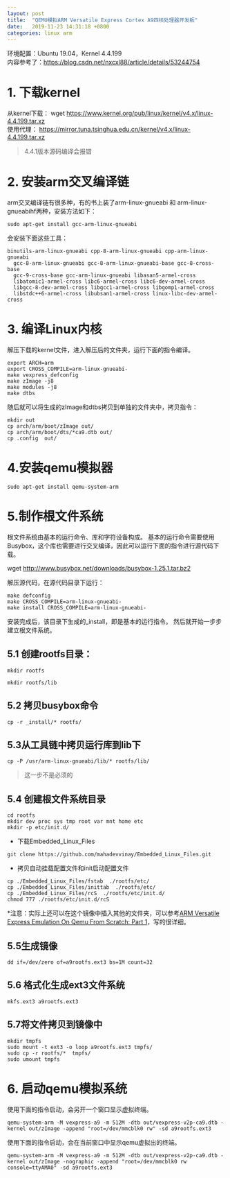 ```yaml
---
layout: post
title:  "QEMU模拟ARM Versatile Express Cortex A9四核处理器开发板"
date:   2019-11-23 14:31:18 +0800
categories: linux arm
---
```


环境配置：Ubuntu 19.04，Kernel 4.4.199
<br>
内容参考了：https://blog.csdn.net/nxcxl88/article/details/53244754


# 1. 下载kernel
从kernel下载：
wget https://www.kernel.org/pub/linux/kernel/v4.x/linux-4.4.199.tar.xz
<br>
使用代理：
https://mirror.tuna.tsinghua.edu.cn/kernel/v4.x/linux-4.4.199.tar.xz
>4.4.1版本源码编译会报错


# 2. 安装arm交叉编译链
arm交叉编译链有很多种，有的书上装了arm-linux-gnueabi 和 arm-linux-gnueabihf两种，安装方法如下：
```
sudo apt-get install gcc-arm-linux-gnueabi
```
会安装下面这些工具：
```
binutils-arm-linux-gnueabi cpp-8-arm-linux-gnueabi cpp-arm-linux-gnueabi
  gcc-8-arm-linux-gnueabi gcc-8-arm-linux-gnueabi-base gcc-8-cross-base
  gcc-9-cross-base gcc-arm-linux-gnueabi libasan5-armel-cross
  libatomic1-armel-cross libc6-armel-cross libc6-dev-armel-cross
  libgcc-8-dev-armel-cross libgcc1-armel-cross libgomp1-armel-cross
  libstdc++6-armel-cross libubsan1-armel-cross linux-libc-dev-armel-cross
```

# 3. 编译Linux内核
解压下载的kernel文件，进入解压后的文件夹，运行下面的指令编译。
```
export ARCH=arm
export CROSS_COMPILE=arm-linux-gnueabi-
make vexpress_defconfig
make zImage -j8
make modules -j8
make dtbs
```

随后就可以将生成的zImage和dtbs拷贝到单独的文件夹中，拷贝指令：
```
mkdir out
cp arch/arm/boot/zImage out/
cp arch/arm/boot/dts/*ca9.dtb out/
cp .config  out/
```

# 4.安装qemu模拟器
```
sudo apt-get install qemu-system-arm
```

# 5.制作根文件系统
根文件系统由基本的运行命令、库和字符设备构成。
基本的运行命令需要使用Busybox，这个库也需要进行交叉编译，因此可以运行下面的指令进行源代码下载。

wget http://www.busybox.net/downloads/busybox-1.25.1.tar.bz2

解压源代码，在源代码目录下运行：
```
make defconfig
make CROSS_COMPILE=arm-linux-gnueabi-
make install CROSS_COMPILE=arm-linux-gnueabi-
```
安装完成后，该目录下生成的_install，即是基本的运行指令。
然后就开始一步步建立根文件系统。

## 5.1 创建rootfs目录：
```
mkdir rootfs

mkdir rootfs/lib
```

## 5.2 拷贝busybox命令
```
cp -r _install/* rootfs/
```

## 5.3从工具链中拷贝运行库到lib下
```
cp -P /usr/arm-linux-gnueabi/lib/* rootfs/lib/
```
>这一步不是必须的

## 5.4 创建根文件系统目录
```
cd rootfs
mkdir dev proc sys tmp root var mnt home etc
mkdir -p etc/init.d/
```

- 下载Embedded_Linux_Files
```
git clone https://github.com/mahadevvinay/Embedded_Linux_Files.git
```

- 拷贝自动挂载配置文件和init启动配置文件
```
cp ./Embedded_Linux_Files/fstab  ./rootfs/etc/
cp ./Embedded_Linux_Files/inittab  ./rootfs/etc/
cp ./Embedded_Linux_Files/rcS  ./rootfs/etc/init.d/
chmod 777 ./rootfs/etc/init.d/rcS
```


*注意：实际上还可以在这个镜像中插入其他的文件夹，可以参考[ARM Versatile Express Emulation On Qemu From Scratch: Part 1](https://learningfromyoublog.wordpress.com/2016/04/05/131/)，写的很详细。
## 5.5生成镜像
```
dd if=/dev/zero of=a9rootfs.ext3 bs=1M count=32
```

## 5.6 格式化生成ext3文件系统
```
mkfs.ext3 a9rootfs.ext3
```

## 5.7将文件拷贝到镜像中
```
mkdir tmpfs
sudo mount -t ext3 -o loop a9rootfs.ext3 tmpfs/
sudo cp -r rootfs/*  tmpfs/
sudo umount tmpfs
```

# 6. 启动qemu模拟系统
使用下面的指令启动，会另开一个窗口显示虚拟终端。
```
qemu-system-arm -M vexpress-a9 -m 512M -dtb out/vexpress-v2p-ca9.dtb -kernel out/zImage -append "root=/dev/mmcblk0 rw" -sd a9rootfs.ext3
```
使用下面的指令启动，会在当前窗口中显示qemu虚拟出的终端。
```
qemu-system-arm -M vexpress-a9 -m 512M -dtb out/vexpress-v2p-ca9.dtb -kernel out/zImage -nographic -append "root=/dev/mmcblk0 rw console=ttyAMA0" -sd a9rootfs.ext3
```
